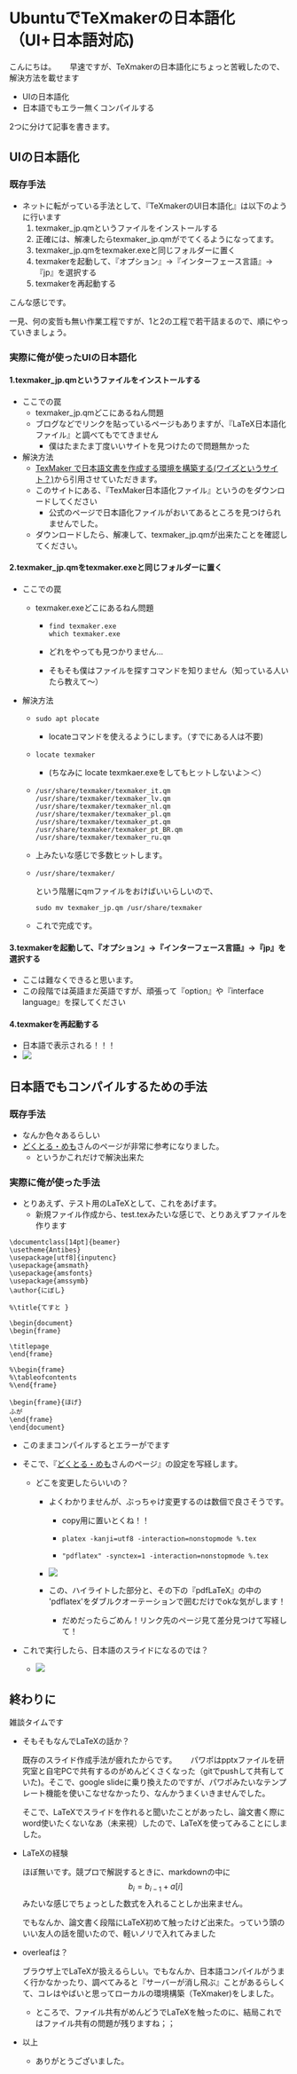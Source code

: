 # UbuntuでTeXmakerの日本語化（UI+日本語対応)

こんにちは。　　
早速ですが、TeXmakerの日本語化にちょっと苦戦したので、解決方法を載せます<br>

- UIの日本語化
- 日本語でもエラー無くコンパイルする

2つに分けて記事を書きます。

## UIの日本語化

### 既存手法

- ネットに転がっている手法として、『TeXmakerのUI日本語化』は以下のように行います
  1.  texmaker_jp.qmというファイルをインストールする
     1. 正確には、解凍したらtexmaker_jp.qmがでてくるようになってます。
  2. texmaker_jp.qmをtexmaker.exeと同じフォルダーに置く
  3. texmakerを起動して、『オプション』→『インターフェース言語』→『jp』を選択する
  4. texmakerを再起動する

こんな感じです。<br>

一見、何の変哲も無い作業工程ですが、1と2の工程で若干詰まるので、順にやっていきましょう。<br>

### 実際に俺が使ったUIの日本語化

#### 1.texmaker_jp.qmというファイルをインストールする

- ここでの罠
  - texmaker_jp.qmどこにあるねん問題
  - ブログなどでリンクを貼っているページもありますが、『LaTeX日本語化ファイル』と調べてもでてきません
    - 僕はたまたま丁度いいサイトを見つけたので問題無かった
- 解決方法
  - [TexMaker で日本語文書を作成する環境を構築する(ワイズというサイト？)](https://wiis.info/blog/how-to-write-japanese-documents-with-texmaker/)から引用させていただきます。
  - このサイトにある、『TexMaker日本語化ファイル』というのをダウンロードしてください
    - 公式のページで日本語化ファイルがおいてあるところを見つけられませんでした。
  - ダウンロードしたら、解凍して、texmaker_jp.qmが出来たことを確認してください。

#### 2.texmaker_jp.qmをtexmaker.exeと同じフォルダーに置く

- ここでの罠

  - texmaker.exeどこにあるねん問題

    - ```
      find texmaker.exe
      which texmaker.exe
      ```

    - どれをやっても見つかりません…

    - そもそも僕はファイルを探すコマンドを知りません（知っている人いたら教えて〜）

- 解決方法

  - ```
    sudo apt plocate
    ```

    - locateコマンドを使えるようにします。（すでにある人は不要)

  - ```
    locate texmaker
    
    ```

    - (ちなみに locate texmkaer.exeをしてもヒットしないよ＞＜）

  - ```
    /usr/share/texmaker/texmaker_it.qm
    /usr/share/texmaker/texmaker_lv.qm
    /usr/share/texmaker/texmaker_nl.qm
    /usr/share/texmaker/texmaker_pl.qm
    /usr/share/texmaker/texmaker_pt.qm
    /usr/share/texmaker/texmaker_pt_BR.qm
    /usr/share/texmaker/texmaker_ru.qm
    ```

  - 上みたいな感じで多数ヒットします。

  - ```
    /usr/share/texmaker/
    ```

    という階層にqmファイルをおけばいいらしいので、

    ```
    sudo mv texmaker_jp.qm /usr/share/texmaker
    ```

  - これで完成です。 

#### 3.texmakerを起動して、『オプション』→『インターフェース言語』→『jp』を選択する

- ここは難なくできると思います。
- この段階では英語まだ英語ですが、頑張って『option』や『interface language』を探してください

#### 4.texmakerを再起動する

- 日本語で表示される！！！
- ![](6403d98e-2bc5-4c3a-8efe-0c7cd73f8d8c.png)

## 日本語でもコンパイルするための手法

### 既存手法

- なんか色々あるらしい
- [どくとる・めも](https://beeft.hatenablog.com/entry/2021/01/31/183520)さんのページが非常に参考になりました。
  - というかこれだけで解決出来た

### 実際に俺が使った手法

- とりあえず、テスト用のLaTeXとして、これをあげます。
  - 新規ファイル作成から、test.texみたいな感じで、とりあえずファイルを作ります

```
\documentclass[14pt]{beamer}
\usetheme{Antibes}
\usepackage[utf8]{inputenc}
\usepackage{amsmath}
\usepackage{amsfonts}
\usepackage{amssymb}
\author{にぼし}

%\title{てすと }

\begin{document}
\begin{frame}

\titlepage
\end{frame}

%\begin{frame}
%\tableofcontents
%\end{frame}

\begin{frame}{ほげ}
ふが
\end{frame}
\end{document}
```

- このままコンパイルするとエラーがでます

- そこで、『[どくとる・めも](https://beeft.hatenablog.com/entry/2021/01/31/183520)さんのページ』の設定を写経します。

  - どこを変更したらいいの？

    - よくわかりませんが、ぶっちゃけ変更するのは数個で良さそうです。

      - copy用に置いとくね！！

      - ```
        platex -kanji=utf8 -interaction=nonstopmode %.tex
        ```

      - ```
        "pdflatex" -synctex=1 -interaction=nonstopmode %.tex
        ```

    - ![](123b0172-6655-4cac-bad1-17980d784bf4.png)

    - この、ハイライトした部分と、その下の『pdfLaTeX』の中の 'pdflatex'をダブルクオーテーションで囲むだけでokな気がします！
      - だめだったらごめん！リンク先のページ見て差分見つけて写経して！

- これで実行したら、日本語のスライドになるのでは？

  - ![](3b778aea-a213-4bdc-ad71-5af54e74c12f.png)

  

## 終わりに

雑談タイムです<br>

- そもそもなんでLaTeXの話か？

  既存のスライド作成手法が疲れたからです。　　
  パワポはpptxファイルを研究室と自宅PCで共有するのがめんどくさくなった（gitでpushして共有していた)。そこで、google slideに乗り換えたのですが、パワポみたいなテンプレート機能を使いこなせなかったり、なんかうまくいきませんでした。

  

  そこで、LaTeXでスライドを作れると聞いたことがあったし、論文書く際にword使いたくないなあ（未来視）したので、LaTeXを使ってみることにしました。

- LaTeXの経験

  ほぼ無いです。競プロで解説するときに、markdownの中に $$b_i = b_{i-1}+a[i]$$ みたいな感じでちょっとした数式を入れることしか出来ません。

  でもなんか、論文書く段階にLaTeX初めて触ったけど出来た。っていう頭のいい友人の話を聞いたので、軽いノリで入れてみました

- overleafは？

  ブラウザ上でLaTeXが扱えるらしい。でもなんか、日本語コンパイルがうまく行かなかったり、調べてみると『サーバーが消し飛ぶ』ことがあるらしくて、コレはやばいと思ってローカルの環境構築（TeXmaker)をしました。

  - ところで、ファイル共有がめんどうでLaTeXを触ったのに、結局これではファイル共有の問題が残りますね；；

- 以上

  - ありがとうございました。